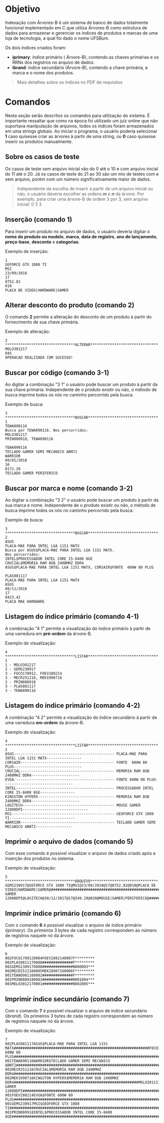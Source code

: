 # Objetivo

Indexação com Árvores-B é um sistema de banco de dados totalmente funcional implementado em C que utiliza Árvores-B como estrutura de dados para armazenar e gerenciar os índices de produtos e marcas de uma loja de tecnologia, a qual foi dado o nome UFSBum.

Os dois índices criados foram:
 - **iprimary**: índice primário ( Árvore-B), contendo as chaves primárias e os RRNs dos registros no arquivo de dados.  
 - **ibrand**: índice secundário (Árvore-B), contendo a chave primária, a marca e o nome dos produtos.
> Mais detalhes sobre os índices no PDF de requisitos

# Comandos

Nesta seção serão descritos os comandos para utilização do sistema. É importante ressaltar que como na época foi utilizado um juíz online que não suportava manipulação de arquivos, todos os índices foram armazenados em uma strings globais. Ao iniciar o programa, o usuário poderia selecionar **1** caso quisesse criar as árvores à partir de uma string, ou **0** caso quisesse inserir os produtos manualmente. 

## Sobre os casos de teste

Os casos de teste sem arquivo inicial vão do 0 até o 10 e com arquivo inicial do 11 até o 20. Já os casos de teste do 21 ao 30 são um mix de testes com e sem arquivo, porém com um número significativamente maior de dados.

> Independente da escolha de inserir a partir de um arquivo inicial ou não, o usuário deveria escolher as ordens ***m*** e ***n*** da árvore.
> Por exemplo, para criar uma árvore-B de ordem 3 por 3, sem arquivo inicial:
> 0
> 3 3

## Inserção (comando 1)

Para inserir um produto no arquivo de dados, o usuário deveria digitar o **nome do produto ou modelo**, **marca**, **data de registro**, **ano de lançamento**, **preço-base**, **desconto** e **categorias**.

Exemplo de inserção:
````
1
GEFORCE GTX 1080 TI
MSI
23/09/2018
17
8752.82
010
PLACA DE VIDEO|HARDWARE|GAMER
````

## Alterar desconto do produto (comando 2)

O comando **2** permite a alteração do desconto de um produto à partir do fornecimento de sua chave primária.

Exemplo de alteração:
````
2
********************************ALTERAR*******************************
MOLO301217
045
OPERACAO REALIZADA COM SUCESSO!
````

## Buscar por código (comando 3-1)

Ao digitar a combinação "3 1" o usuário pode buscar um produto à partir da sua chave primária. Independente de o produto existir ou não, o método de busca imprime todos os nós no caminho percorrido pela busca.

Exemplo de busca:
````
3
********************************BUSCAR********************************
1
TEWA090116
Busca por TEWA090116. Nos percorridos:
MOLO301217
PRIN080918, TEWA090116

TEWA090116
TECLADO GAMER SEMI MECANICO ABNT2
WARRIOR
09/01/2018
16
0172.20
TECLADO GAMER PERIFERICO
````

## Buscar por marca e nome (comando 3-2)

Ao digitar a combinação "3 2" o usuário pode buscar um produto à partir da sua marca e nome. Independente de o produto existir ou não, o método de busca imprime todos os nós no caminho percorrido pela busca.

Exemplo de busca:
````
3
********************************BUSCAR********************************
2
ASUS
PLACA-MAE PARA INTEL LGA 1151 MATX
Busca por ASUS$PLACA-MAE PARA INTEL LGA 1151 MATX.
Nos percorridos:
INTEL$PROCESSADOR INTEL CORE I5-8400 8GE
CRUCIAL$MEMORIA RAM 8GB 2400MHZ DDR4
ASUS$PLACA-MAE PARA INTEL LGA 1151 MATX, CORSAIR$FONTE  600W 80 PLUS

PLAS081117
PLACA-MAE PARA INTEL LGA 1151 MATX
ASUS
08/11/2018
17
0423.42
PLACA MAE HARDWARE
````

## Listagem do índice primário (comando 4-1)

A combinação "4 1" permite a visualização do índice primário à partir de uma varredura em **pré-ordem** da árvore-B.

Exemplo de visualização:
````
4
********************************LISTAR********************************
1
1 - MOLO301217
2 - GEMS230917
3 - FOCO170912, FOEV280214
3 - MECR251216, MEKI090716
2 - PRIN080918
3 - PLAS081117
3 - TEWA090116
````

## Listagem do índice primário (comando 4-2)

A combinação "4 2" permite a visualização do índice secundário à partir de uma varredura **em-ordem** da árvore-B.

Exemplo de visualização:
````
4
********************************LISTAR********************************
2
ASUS---------------------------------------------- PLACA-MAE PARA INTEL LGA 1151 MATX----------------
CORSAIR------------------------------------------- FONTE  600W 80 PLUS-------------------------------
CRUCIAL------------------------------------------- MEMORIA RAM 8GB 2400MHZ DDR4----------------------
EVGA---------------------------------------------- FONTE 600W 80 PLUS--------------------------------
INTEL--------------------------------------------- PROCESSADOR INTEL CORE I5-8400 8GE----------------
KINGSTON HYPERX----------------------------------- MEMORIA RAM 8GB 2400MHZ DDR4----------------------
LOGITECH------------------------------------------ MOUSE GAMER 12000DPI------------------------------
MSI----------------------------------------------- GEOFORCE GTX 1080 TI------------------------------
WARRIOR------------------------------------------- TECLADO GAMER SEMI MECaNICO ABNT2-----------------
````

## Imprimir o arquivo de dados (comando 5)

Com esse comando é possível visualizar o arquivo de dados criado após a inserção dos produtos no sistema.

Exemplo de visualização:
````
5
********************************ARQUIVO*******************************
GEMS230917@GEFORCE GTX 1080 TI@MSI@23/09/2018@17@8752.82@010@PLACA DE VIDEO|HARDWARE|GAMER@####################################################################################################MOLO301217@MOUSE GAMER 12000DPI@LOGITECH@30/12/2017@17@249.29@020@MOUSE|GAMER|PERIFERICO@#######################################################################################################
````

## Imprimir índice primário (comando 6)

Com o comando **6** é possível visualizar o arquivo de índice primário (*iprimary*). Os primeiros 3 bytes de cada registro correspondem ao número de registros naquele nó da árvore.

Exemplo de visualização:
````
6
002FOCO1709120004FOEV2802140007F*********
001PLAS0811170008##############F*********
001GEMS2309170000##############N000003***
002MECR2512160005MEKI0907160006F*********
001TEWA0901160002##############F*********
001PRIN0809180003##############N001004***
001MOLO3012170001##############N002005***
````

## Imprimir índice secundário (comando 7)

Com o comando **7** é possível visualizar o arquivo de índice secundário (*ibrand*). Os primeiros 3 bytes de cada registro correspondem ao número de registros naquele nó da árvore.

Exemplo de visualização:
````
7
002PLAS081117ASUS$PLACA-MAE PARA INTEL LGA 1151 MATX##############################################################FOCO170912CORSAIR$FONTE  600W 80 PLUS##########################################################################F*********
001TEWA090116WARRIOR$TECLADO GAMER SEMI MECANICO ABNT2###########################################################################################################################################################################F*********
001MECR251216CRUCIAL$MEMORIA RAM 8GB 2400MHZ DDR4################################################################################################################################################################################N000004***
002MEKI090716KINGSTON HYPERX$MEMORIA RAM 8GB 2400MHZ DDR4#########################################################MOLO301217LOGITECH$MOUSE GAMER 12000DPI########################################################################F*********
001FOEV280214EVGA$FONTE 600W 80 PLUS#############################################################################################################################################################################################F*********
001GEMS230917MSI$GEOFORCE GTX 1080 TI############################################################################################################################################################################################N003001***
001PRIN080918INTEL$PROCESSADOR INTEL CORE I5-8400 8GE############################################################################################################################################################################N002005***
````